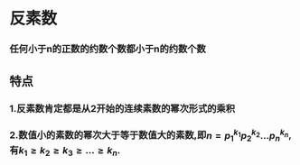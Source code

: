 # 反素数

### 任何小于n的正数的约数个数都小于n的约数个数

## 特点

### 1.反素数肯定都是从2开始的连续素数的幂次形式的乘积

### 2.数值小的素数的幂次大于等于数值大的素数,即$n=p{_1}^{k_1}p{_2}^{k_2}...p{_n}^{k_n}$,有$k_1\geq k_2\geq k_3\geq...\geq k_n$.

